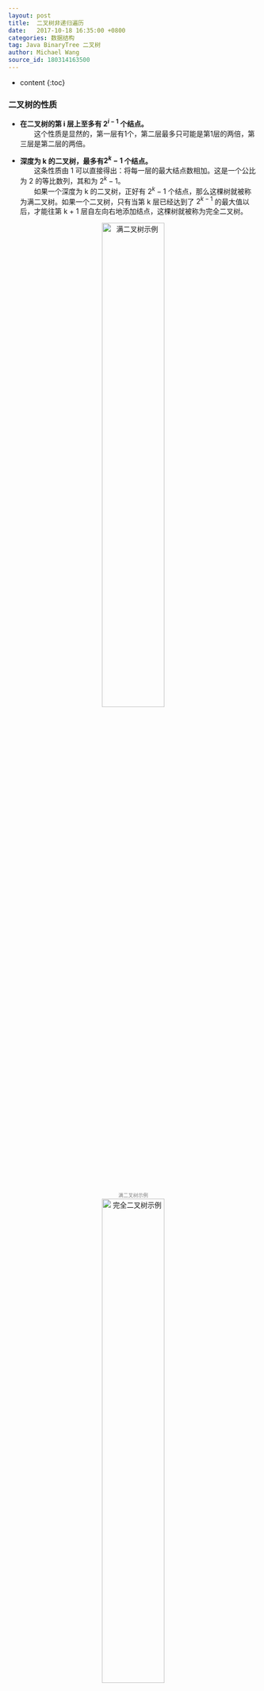 ```yaml
---
layout: post
title:  二叉树非递归遍历
date:   2017-10-18 16:35:00 +0800
categories: 数据结构
tag: Java BinaryTree 二叉树
author: Michael Wang
source_id: 180314163500
---
```


* content
{:toc}
### 二叉树的性质
* **在二叉树的第 i 层上至多有 $2^{i - 1}$ 个结点。**
	<br>&emsp;&emsp;这个性质是显然的，第一层有1个，第二层最多只可能是第1层的两倍，第三层是第二层的两倍。<br/>

* **深度为 k 的二叉树，最多有$2^k - 1$ 个结点。**
	<br>&emsp;&emsp;这条性质由 1 可以直接得出：将每一层的最大结点数相加。这是一个公比为 2 的等比数列，其和为 $2^k - 1$。
	<br>&emsp;&emsp;如果一个深度为 k 的二叉树，正好有 $2^k - 1$ 个结点，那么这棵树就被称为满二叉树。如果一个二叉树，只有当第 k 层已经达到了 $2^{k -1}$ 的最大值以后，才能往第 k + 1 层自左向右地添加结点，这棵树就被称为完全二叉树。
<center><img src="{{ '/styles/images/blog_images/20180314_00.jpg' | prepend: site.baseurl }}" alt="满二叉树示例" width="50%" height="50%" /><br><font color="gray" size="1">满二叉树示例</font></center>
<center><img src="{{ '/styles/images/blog_images/20180314_01.jpg' | prepend: site.baseurl }}" alt="完全二叉树示例" width="50%" height="50%" /><br><font color="gray" size="1">完全二叉树示例</font></center>

* **具有 n 个结点的完全二叉树的深度为 $\lfloor \log_2n \rfloor + 1$**
<br/>&emsp;&emsp;这个性质就是性质二的直接推论。不再多做解释了。但这个性质向我们揭示了一个问题：受二叉树的树形的影响，同样有n个结点的一个二叉树，它的高度可能差别很大。
比如，我们上节课的作业第二题，如果二叉搜索树是以(1, 2, 3, 4, 5, 6)或者(6, 5, 4, 3, 2, 1)的顺序插入的话，二叉树的高度就是6，退化为链表。上节课的第一题，
我们看到了，二叉树中的搜索效率与树的高度成正比。二叉树越矮，我们就能越快地找到目标，二叉树越高，要经过的结点就会越多。
<br/>&emsp;&emsp;当树形为完全二叉树时，在树中进行查找的时间复杂度是 O(log n)，而当树形退化为链表时，查找的时间复杂度是 O(n)，这个时间复杂度的差别是十分巨大的，大家可以算一下，如果有1000个结点，O(n)的时间复杂度，意味着1000次比较，而O(log n)的时间复杂度，只有10次比较，性能可以提升100倍。好的数据结构和算法设计的威力可见一斑。
<br/>&emsp;&emsp;另外，完全二叉树的定义是很重要的，因为我们后面会学习一种威力十分强大的数据结构：堆，它就是一个完全二叉树。所以请记住完全二叉树。<br/>

### 三种常用的遍历方式
* **前序遍历**
	<br>先访问根结点，再前序遍历左子树，最后前序遍历右子树。可见，这个操作的定义就是递归的。<br/>
* **中序遍历**
	<br>先中序遍历左子树，再访问根结点，最后中序遍历右子树。由于左子树上的值都比根结点小，右子树上的值都比根结点大，所以，**中序遍历一棵树所得到的结果，是从小到大有序的**，可以根据这个特点，来检验你的中序遍历是否正确实现了。<br/>
* **后序遍历**
	<br>先后序遍历左子树，再后序遍历右子树，最后访问根结点。<br/>

### Code

```java
public class BinaryTree<T extends Comparable<T>> {
    public T data;
    public BinaryTree left;
    public BinaryTree right;
    public int status;//为结点增加 state 变量，来标记当前结点已经访问到哪一步

    public BinaryTree() {
    }

    public BinaryTree(T data) {
        this.data = data;
    }

    public static void main(String[] args){
        BinaryTree<Integer> binTree = new BinaryTree<>();
        binTree.insert(10);
        binTree.insert(23);
        binTree.insert(5);
        binTree.insert(6);
        binTree.insert(19);
        binTree.insert(4);
        binTree.insert(30);
        System.out.println("非递归遍历：");
        travelWithoutRecurs(binTree);
    }

    static void travelWithoutRecurs(BinaryTree binTree) {
        System.out.print("DLR: ");
        dlrWithoutRecurs(binTree);
        System.out.println();
        System.out.print("LDR: ");
        ldrWithoutRecurs(binTree);
        System.out.println();
        System.out.print("DRD: ");
        lrdWithoutRecurs(binTree);
        System.out.println();
    }

    static void dlrWithoutRecurs(BinaryTree binTree) {
        if (binTree != null) {
            Stack<BinaryTree> stack = new Stack<>();
            stack.push(binTree);

            while (!stack.empty()) {
                BinaryTree current = stack.peek();
                if (current.status == 0) {
                    System.out.print(current.data+", ");
                    current.status = 1;
                }
                else if (current.status == 1) {
                    if (current.left != null)
                        stack.push(current.left);
                    current.status = 2;
                }
                else if (current.status == 2) {
                    if (current.right != null)
                        stack.push(current.right);
                    current.status = 3;
                }
                else if (current.status == 3) {
                    stack.pop();
                    current.status = 0;
                }
            }
        }else {
            System.out.println("空树！");
        }
    }

    static void ldrWithoutRecurs(BinaryTree binTree) {
        if (binTree != null) {
            Stack<BinaryTree> stack = new Stack<>();
            stack.push(binTree);

            while (!stack.empty()) {
                BinaryTree current = stack.peek();
                if (current.status == 0) {
                    if (current.left != null)
                        stack.push(current.left);
                    current.status = 1;
                }
                else if (current.status == 1) {
                    System.out.print(current.data + ", ");
                    current.status = 2;
                }
                else if (current.status == 2) {
                    if (current.right != null)
                        stack.push(current.right);
                    current.status = 3;
                }
                else if (current.status == 3) {
                    stack.pop();
                    current.status = 0;
                }

            }
        }else
            System.out.println("空树！");
    }

    static void lrdWithoutRecurs(BinaryTree binTree) {
        if (binTree != null) {
            Stack<BinaryTree> stack = new Stack<>();
            stack.push(binTree);

            while (!stack.empty()) {
                BinaryTree current = stack.peek();
                if (current.status == 0) {
                    if (current.left != null)
                        stack.push(current.left);
                    current.status = 1;
                }
                else if (current.status == 1) {
                    if (current.right != null)
                        stack.push(current.right);
                    current.status = 2;
                }
                else if (current.status == 2) {
                    System.out.print(current.data+", ");
                    current.status = 3;
                }
                else if (current.status == 3) {
                    stack.pop();
                    current.status = 0;
                }
            }
        }else {
            System.out.println("空树！");
        }
    }

    public boolean insert(T i) {
        if (data == null) {
            data = i;
            return true;
        }
        BinaryTree current = this;
        while (true) {
            if (i.compareTo((T)current.data) < 0) {//if i is less than current node
                if (current.left != null) {
                    current = current.left;
                } else {
                    current.left = new BinaryTree(i);
                    break;
                }
            } else {//if i is bigger than current node
                if (current.right != null) {
                    current = current.right;
                } else {
                    current.right = new BinaryTree(i);
                    break;
                }
            }
        }
        return true;
    }

	
```
